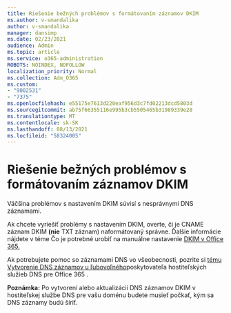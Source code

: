 ```yaml
---
title: Riešenie bežných problémov s formátovaním záznamov DKIM
ms.author: v-smandalika
author: v-smandalika
manager: dansimp
ms.date: 02/23/2021
audience: Admin
ms.topic: article
ms.service: o365-administration
ROBOTS: NOINDEX, NOFOLLOW
localization_priority: Normal
ms.collection: Adm_O365
ms.custom:
- "9002531"
- "7375"
ms.openlocfilehash: e55175e7613d220eaf956d3c7fd02213dcd5803d
ms.sourcegitcommit: ab75f66355116e995b3cb5505465b31989339e28
ms.translationtype: MT
ms.contentlocale: sk-SK
ms.lasthandoff: 08/13/2021
ms.locfileid: "58324005"
---
```

# <a name="fix-common-problems-with-dkim-record-formatting"></a>Riešenie bežných problémov s formátovaním záznamov DKIM

Väčšina problémov s nastavením DKIM súvisí s nesprávnymi DNS záznamami.

Ak chcete vyriešiť problémy s nastavením DKIM, overte, či je CNAME záznam DKIM **(nie** TXT záznam) naformátovaný správne. Ďalšie informácie nájdete v téme Čo je potrebné urobiť na manuálne nastavenie [DKIM v Office 365.](https://docs.microsoft.com/microsoft-365/security/office-365-security/use-dkim-to-validate-outbound-email)

Ak potrebujete pomoc so záznamami DNS vo všeobecnosti, pozrite si [tému Vytvorenie DNS záznamov u ľubovoľného](https://docs.microsoft.com/microsoft-365/admin/get-help-with-domains/create-dns-records-at-any-dns-hosting-provider)poskytovateľa hostiteľských služieb DNS pre Office 365 .

**Poznámka:** Po vytvorení alebo aktualizácii DNS záznamov DKIM v hostiteľskej službe DNS pre vašu doménu budete musieť počkať, kým sa DNS záznamy budú šíriť.
